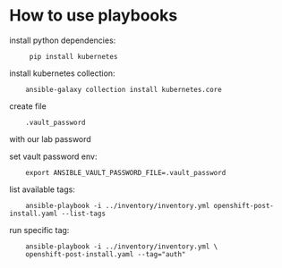
# How to use playbooks

install python dependencies:

         pip install kubernetes

install kubernetes collection:


        ansible-galaxy collection install kubernetes.core


create file

        .vault_password 

with our lab password

set vault password env:

        export ANSIBLE_VAULT_PASSWORD_FILE=.vault_password

list available tags:

        ansible-playbook -i ../inventory/inventory.yml openshift-post-install.yaml --list-tags

run specific tag:

        ansible-playbook -i ../inventory/inventory.yml \
        openshift-post-install.yaml --tag="auth"
